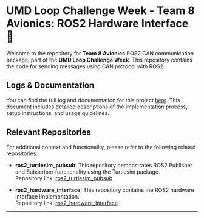 # UMD Loop Challenge Week - Team 8 Avionics: ROS2 Hardware Interface 🦾

Welcome to the repository for **Team 8 Avionics** ROS2 CAN communication package, part of the **UMD Loop Challenge Week**. This repository contains the code for sending messages using CAN protocol with ROS2.

## Logs & Documentation

You can find the full log and documentation for this project [here](https://docs.google.com/document/d/1_IhEtU7O2-j8YIzX-WbT7bErQ8_dl-yuzJDZOaxnYVE/edit?usp=sharing). This document includes detailed descriptions of the implementation process, setup instructions, and usage guidelines.

## Relevant Repositories

For additional context and functionality, please refer to the following related repositories:

- **ros2_turtlesim_pubsub**: This repository demonstrates ROS2 Publisher and Subscriber functionality using the Turtlesim package.  
  Repository link: [ros2_turtlesim_pubsub](https://github.com/benj1sa/ros2_turtlesim_pubsub)

- **ros2_hardware_interface**: This repository contains the ROS2 hardware interface implementation.  
  Repository link: [ros2_hardware_interface](https://github.com/benj1sa/ros2_hardware_interface)

---
